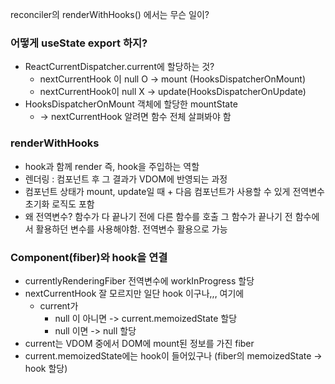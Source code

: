 reconciler의 renderWithHooks() 에서는 무슨 일이?

### 어떻게 useState export 하지?
-  ReactCurrentDispatcher.current에 할당하는 것?
	- nextCurrentHook 이 null O -> mount (HooksDispatcherOnMount)
	- nextCurrentHook이 null X -> update(HooksDispatcherOnUpdate)
- HooksDispatcherOnMount 객체에 할당한 mountState
	- -> nextCurrentHook 알려면 함수 전체 살펴봐야 함

### renderWithHooks
- hook과 함께 render 즉, hook을 주입하는 역할
- 렌더링 : 컴포넌트 후 그 결과가 VDOM에 반영되는 과정
- 컴포넌트 상태가 mount, update일 때 + 다음 컴포넌트가 사용할 수 있게 전역변수 초기화 로직도 포함
- 왜 전역변수? 함수가 다 끝나기 전에 다른 함수를 호출 그 함수가 끝나기 전 함수에서 활용하던 변수를 사용해야함. 전역변수 활용으로 가능


### Component(fiber)와 hook을 연결
- currentlyRenderingFiber 전역변수에 workInProgress 할당
- nextCurrentHook 잘 모르지만 일단 hook 이구나,,, 여기에 
	- current가
		- null 이 아니면 -> current.memoizedState 할당
		- null 이면 -> null 할당
- current는 VDOM 중에서 DOM에 mount된 정보를 가진 fiber
- current.memoizedState에는 hook이 들어있구나 (fiber의 memoizedState -> hook 할당)